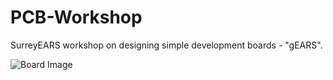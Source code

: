 # PCB-Workshop
SurreyEARS workshop on designing simple development boards - "gEARS".

![Board Image](http://i.imgur.com/L20Jt0q.png)

